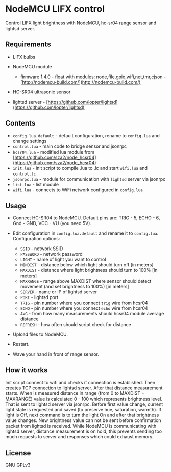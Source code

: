 # NodeMCU LIFX control
Control LIFX light brightness with NodeMCU, hc-sr04 range sensor and lightsd server.

## Requirements
- LIFX bulbs
- NodeMCU module
  - firmware 1.4.0 - float with modules: node,file,gpio,wifi,net,tmr,cjson - [http://nodemcu-build.com/](http://nodemcu-build.com/)

- HC-SR04 ultrasonic sensor
- lightsd server - [https://github.com/lopter/lightsd](https://github.com/lopter/lightsd)

## Contents
- `config.lua.default` - default configuration, rename to `config.lua` and change settings
- `control.lua` - main code to bridge sensor and jsonrpc
- `hcsr04.lua` - modified lua module from [https://github.com/sza2/node_hcsr04](https://github.com/sza2/node_hcsr04)
- `init.lua` - init script to compile .lua to .lc and start `wifi.lua` and `control.lc`
- `jsonrpc.lua` - module for communication with `lightsd` server via jsonrpc
- `list.lua` - list module
- `wifi.lua` - connects to WiFi network configured in `config.lua`

## Usage
- Connect HC-SR04 to NodeMCU. Default pins are: TRIG - 5, ECHO - 6, Gnd - GND, VCC - VU (you need 5V).
- Edit configuration in `config.lua.default` and rename it to `config.lua`. Configuration options:
  - `SSID` - network SSID
  - `PASSWORD` - network password
  - `LIGHT` - name of light you want to control
  - `MINDIST` - distance below which light should turn off [in meters]
  - `MAXDIST` - distance where light brightness should turn to 100% [in meters]
  - `MAXRANGE` - range above MAXDIST where sensor should detect movement (and set brightness to 100%) [in meters]
  - `SERVER` - name or IP of lightsd server
  - `PORT` - lightsd port
  - `TRIG` - pin number where you connect `trig` wire from hcsr04
  - `ECHO` - pin number where you connect `echo` wire from hcsr04
  - `AVG` - from how many measurements should hcsr04 module average distance
  - `REFRESH` - how often should script check for distance

- Upload files to NodeMCU.
- Restart.
- Wave your hand in front of range sensor.

## How it works
Init script connect to wifi and checks if connection is established. Then creates TCP connection to lightsd server. After that distance measurement starts. When is measured distance in range (from 0 to MAXDIST + MAXRANGE) value is calculated 0 - 100 which represents brightness level. That is sent to lightsd server via jsonrpc. Before first value change, current light state is requested and saved (to preserve hue, saturation, warmth). If light is Off, next command is to turn the light On and after that brightness value changes. New brightness value can not be sent before confirmation packet from lightsd is received. While NodeMCU is communicating with lightsd server, distance measurement is on hold, this prevents sending too much requests to server and responses which could exhaust memory.

## License
GNU GPLv3
